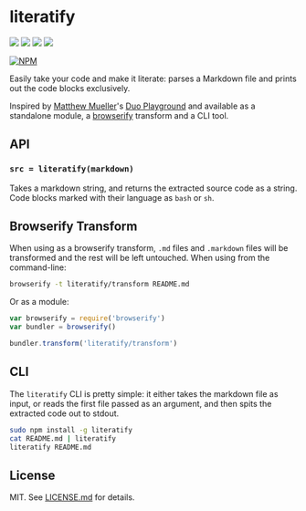 # literatify
![](http://img.shields.io/badge/stability-experimental-orange.svg?style=flat)
![](http://img.shields.io/npm/v/literatify.svg?style=flat)
![](http://img.shields.io/npm/dm/literatify.svg?style=flat)
![](http://img.shields.io/npm/l/literatify.svg?style=flat)

[![NPM](https://nodei.co/npm/literatify.png)](https://nodei.co/npm/literatify/)

Easily take your code and make it literate: parses a Markdown file and prints
out the code blocks exclusively.

Inspired by [Matthew Mueller](http://github.com/matthewmueller)'s
[Duo Playground](http://playground.lapwinglabs.com/) and available as a
standalone module, a [browserify](http://browserify.org) transform and a
CLI tool.

## API

### `src = literatify(markdown)`

Takes a markdown string, and returns the extracted source code as a string.
Code blocks marked with their language as `bash` or `sh`.

## Browserify Transform

When using as a browserify transform, `.md` files and `.markdown` files will
be transformed and the rest will be left untouched. When using from the
command-line:

``` bash
browserify -t literatify/transform README.md
```

Or as a module:

``` javascript
var browserify = require('browserify')
var bundler = browserify()

bundler.transform('literatify/transform')
```

## CLI

The `literatify` CLI is pretty simple: it either takes the markdown file as
input, or reads the first file passed as an argument, and then spits the
extracted code out to stdout.

``` bash
sudo npm install -g literatify
cat README.md | literatify
literatify README.md
```

## License

MIT. See [LICENSE.md](http://github.com/hughsk/literatify/blob/master/LICENSE.md) for details.
